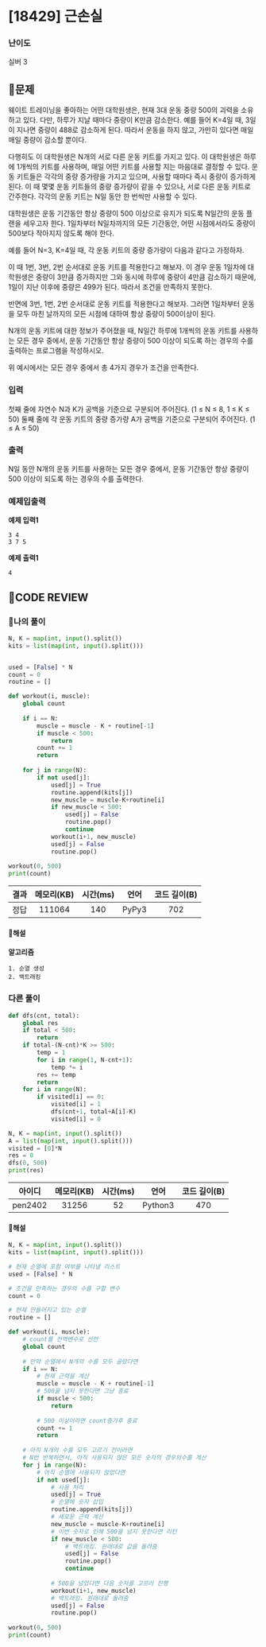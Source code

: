 # [18429] 근손실

### **난이도**
실버 3
## **📝문제**
웨이트 트레이닝을 좋아하는 어떤 대학원생은, 현재 3대 운동 중량 500의 괴력을 소유하고 있다. 다만, 하루가 지날 때마다 중량이 K만큼 감소한다. 예를 들어 K=4일 때, 3일이 지나면 중량이 488로 감소하게 된다. 따라서 운동을 하지 않고, 가만히 있다면 매일매일 중량이 감소할 뿐이다.

다행히도 이 대학원생은 N개의 서로 다른 운동 키트를 가지고 있다. 이 대학원생은 하루에 1개씩의 키트를 사용하며, 매일 어떤 키트를 사용할 지는 마음대로 결정할 수 있다. 운동 키트들은 각각의 중량 증가량을 가지고 있으며, 사용할 때마다 즉시 중량이 증가하게 된다. 이 때 몇몇 운동 키트들의 중량 증가량이 같을 수 있으나, 서로 다른 운동 키트로 간주한다. 각각의 운동 키트는 N일 동안 한 번씩만 사용할 수 있다.

대학원생은 운동 기간동안 항상 중량이 500 이상으로 유지가 되도록 N일간의 운동 플랜을 세우고자 한다. 1일차부터 N일차까지의 모든 기간동안, 어떤 시점에서라도 중량이 500보다 작아지지 않도록 해야 한다.

예를 들어 N=3, K=4일 때, 각 운동 키트의 중량 증가량이 다음과 같다고 가정하자.



이 때 1번, 3번, 2번 순서대로 운동 키트를 적용한다고 해보자. 이 경우 운동 1일차에 대학원생은 중량이 3만큼 증가하지만 그와 동시에 하루에 중량이 4만큼 감소하기 때문에, 1일이 지난 이후에 중량은 499가 된다. 따라서 조건을 만족하지 못한다.

반면에 3번, 1번, 2번 순서대로 운동 키트를 적용한다고 해보자. 그러면 1일차부터 운동을 모두 마친 날까지의 모든 시점에 대하여 항상 중량이 500이상이 된다.

N개의 운동 키트에 대한 정보가 주어졌을 때, N일간 하루에 1개씩의 운동 키트를 사용하는 모든 경우 중에서, 운동 기간동안 항상 중량이 500 이상이 되도록 하는 경우의 수를 출력하는 프로그램을 작성하시오.

위 예시에서는 모든 경우 중에서 총 4가지 경우가 조건을 만족한다.


### **입력**
첫째 줄에 자연수 N과 K가 공백을 기준으로 구분되어 주어진다. (1 ≤ N ≤ 8, 1 ≤ K ≤ 50) 둘째 줄에 각 운동 키트의 중량 증가량 A가 공백을 기준으로 구분되어 주어진다. (1 ≤ A ≤ 50)
### **출력**
N일 동안 N개의 운동 키트를 사용하는 모든 경우 중에서, 운동 기간동안 항상 중량이 500 이상이 되도록 하는 경우의 수를 출력한다.
### **예제입출력**

**예제 입력1**

```
3 4
3 7 5
```

**예제 출력1**

```
4
```

## **🧐CODE REVIEW**

### **🧾나의 풀이**

```python
N, K = map(int, input().split())
kits = list(map(int, input().split()))


used = [False] * N
count = 0
routine = []

def workout(i, muscle):
    global count
    
    if i == N:
        muscle = muscle - K + routine[-1]
        if muscle < 500:
            return
        count += 1
        return
    
    for j in range(N):
        if not used[j]:
            used[j] = True
            routine.append(kits[j])
            new_muscle = muscle-K+routine[i]
            if new_muscle < 500:
                used[j] = False
                routine.pop()
                continue
            workout(i+1, new_muscle)
            used[j] = False
            routine.pop()
    
workout(0, 500)
print(count)
```

결과	| 메모리(KB) |	시간(ms) |	언어 |	코드 길이(B)
:----:|:-----:|:-----:|:-----:|:--------:
정답|111064|140|PyPy3|702
#### **📝해설**

**알고리즘**
```
1. 순열 생성
2. 백트래킹
```

### **다른 풀이**

```python
def dfs(cnt, total):
    global res
    if total < 500:
        return
    if total-(N-cnt)*K >= 500:
        temp = 1
        for i in range(1, N-cnt+1):
            temp *= i
        res += temp
        return
    for i in range(N):
        if visited[i] == 0:
            visited[i] = 1
            dfs(cnt+1, total+A[i]-K)
            visited[i] = 0

N, K = map(int, input().split())
A = list(map(int, input().split()))
visited = [0]*N
res = 0
dfs(0, 500)
print(res)
```

아이디 | 메모리(KB) |	시간(ms) |	언어 |	코드 길이(B) 
:-----:|:-----:|:-----:|:----:|:--------:
pen2402|31256|52|Python3|470
#### **📝해설**

```python
N, K = map(int, input().split())
kits = list(map(int, input().split()))

# 현재 순열에 포함 여부를 나타낼 리스트
used = [False] * N

# 조건을 만족하는 경우의 수를 구할 변수
count = 0

# 현재 만들어지고 있는 순열
routine = []

def workout(i, muscle):
    # count를 전역변수로 선언
    global count
    
    # 만약 순열에서 N개의 수를 모두 골랐다면
    if i == N:
        # 현재 근력을 계산
        muscle = muscle - K + routine[-1]
        # 500을 넘지 못한다면 그냥 종료
        if muscle < 500:
            return
        
        # 500 이상이라면 count증가후 종료
        count += 1
        return
    
    # 아직 N개의 수를 모두 고르기 전이라면
    # N번 반복하면서, 아직 사용되지 않은 모든 숫자의 경우의수를 계산
    for j in range(N):
        # 아직 순열에 사용되지 않았다면
        if not used[j]:
            # 사용 처리
            used[j] = True
            # 순열에 숫자 삽입
            routine.append(kits[j])
            # 새로운 근력 계산
            new_muscle = muscle-K+routine[i]
            # 이번 숫자로 인해 500을 넘지 못한다면 리턴
            if new_muscle < 500:
                # 백트래킹. 원래대로 값을 돌려줌
                used[j] = False
                routine.pop()
                continue
            
            # 500을 넘었다면 다음 숫자를 고르러 진행
            workout(i+1, new_muscle)
            # 백트래킹. 원래대로 돌려줌
            used[j] = False
            routine.pop()
    
workout(0, 500)
print(count)
```